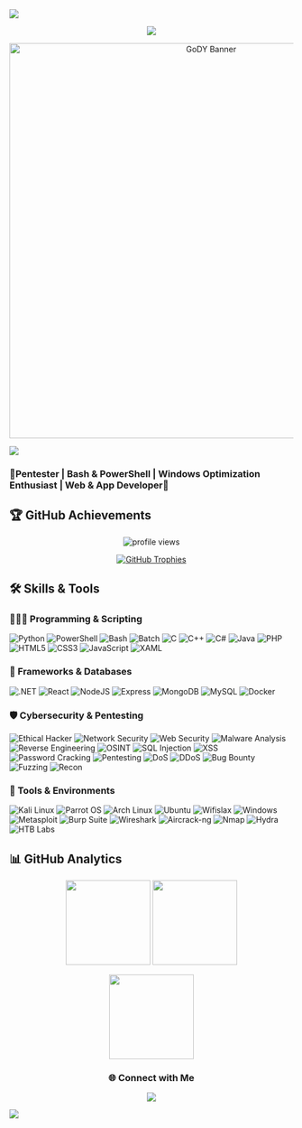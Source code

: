 <!-- Divider -->
<img src="https://user-images.githubusercontent.com/73097560/115834477-dbab4500-a447-11eb-908a-139a6edaec5c.gif">


<p align="center">
  <a href="https://github.com/DenverCoder1/readme-typing-svg">
    <img src="https://readme-typing-svg.herokuapp.com?font=Fira+Code&color=00FFFF&size=25&center=true&vCenter=true&width=700&height=100&lines=Pentester+and+Cybersecurity+Enthusiast;Windows+Optimization+Specialist;Bash+%26+PowerShell+Scripter;Web+%26+App+Developer;Always+learning+and+improving...">
  </a>
</p>

<p align="center">
  <img src="GoDY-banner.png" alt="GoDY Banner" width="700"/>
</p>

<!-- Divider -->
<img src="https://user-images.githubusercontent.com/73097560/115834477-dbab4500-a447-11eb-908a-139a6edaec5c.gif">


### 👾Pentester | Bash & PowerShell | Windows Optimization Enthusiast | Web & App Developer👾


## 🏆 GitHub Achievements  

<p align="center">
  <img src="https://komarev.com/ghpvc/?username=gody4u&label=Profile%20views&color=00FFFF&style=flat" alt="profile views" />
</p>

<p align="center">
  <a href="https://github.com/ryo-ma/github-profile-trophy">
    <img src="https://github-profile-trophy.vercel.app/?username=gody4u&theme=onestar&margin-w=10&margin-h=10&no-frame=true&no-bg=true" alt="GitHub Trophies"/>
  </a>
</p>


## 🛠️ Skills & Tools  

### 👨🏻‍💻 Programming & Scripting  
![Python](https://img.shields.io/badge/Python-3776AB?logo=python&logoColor=white)
![PowerShell](https://img.shields.io/badge/PowerShell-5.1+-blue?logo=powershell&logoColor=white)
![Bash](https://img.shields.io/badge/Bash-4EAA25?logo=gnu-bash&logoColor=white)
![Batch](https://img.shields.io/badge/Batch-Script-F0DB4F?logo=windows&logoColor=black)
![C](https://img.shields.io/badge/Script-00599C?logo=c&logoColor=white)
![C++](https://img.shields.io/badge/C++-00599C?logo=cplusplus&logoColor=white)
![C#](https://img.shields.io/badge/C%23-239120?logo=csharp&logoColor=white)
![Java](https://img.shields.io/badge/Java-ED8B00?logo=openjdk&logoColor=white)
![PHP](https://img.shields.io/badge/PHP-777BB4?logo=php&logoColor=white)
![HTML5](https://img.shields.io/badge/HTML5-E34F26?logo=html5&logoColor=white)
![CSS3](https://img.shields.io/badge/CSS3-1572B6?logo=css3&logoColor=white)
![JavaScript](https://img.shields.io/badge/JavaScript-F7DF1E?logo=javascript&logoColor=black)
![XAML](https://img.shields.io/badge/XAML-512BD4?logo=dotnet&logoColor=white)


### 🧩 Frameworks & Databases  
![.NET](https://img.shields.io/badge/.NET-512BD4?logo=dotnet&logoColor=white)
![React](https://img.shields.io/badge/React-20232A?logo=react&logoColor=61DAFB)
![NodeJS](https://img.shields.io/badge/Node.js-43853D?logo=node.js&logoColor=white)
![Express](https://img.shields.io/badge/Express.js-404D59?logo=express&logoColor=white)
![MongoDB](https://img.shields.io/badge/MongoDB-4EA94B?logo=mongodb&logoColor=white)
![MySQL](https://img.shields.io/badge/MySQL-005C84?logo=mysql&logoColor=white)
![Docker](https://img.shields.io/badge/Docker-🐳-2496ED)


### 🛡️ Cybersecurity & Pentesting  
![Ethical Hacker](https://img.shields.io/badge/Ethical%20Hacker-💻-green)
![Network Security](https://img.shields.io/badge/Network%20Security-🌐-0078D6)
![Web Security](https://img.shields.io/badge/Web%20Security-🕸️-FF4500)
![Malware Analysis](https://img.shields.io/badge/Malware%20Analysis-🐛-800080)
![Reverse Engineering](https://img.shields.io/badge/Reverse%20Engineering-🔧-FFA500)
![OSINT](https://img.shields.io/badge/OSINT-🔍-00CED1)
![SQL Injection](https://img.shields.io/badge/SQL%20Injection-💉-FF0000)
![XSS](https://img.shields.io/badge/XSS-💥-FF6347)
![Password Cracking](https://img.shields.io/badge/Password%20Cracking-🔑-DAA520)
![Pentesting](https://img.shields.io/badge/Pentesting-⚡-red)
![DoS](https://img.shields.io/badge/DoS-Attacks-FF0000)
![DDoS](https://img.shields.io/badge/DDoS-Attacks-FF4500)
![Bug Bounty](https://img.shields.io/badge/Bug%20Bounty-💥-orange)
![Fuzzing](https://img.shields.io/badge/Fuzzing-🧪-purple)
![Recon](https://img.shields.io/badge/Reconnaissance-🛰️-blue)


### 🧰 Tools & Environments  
![Kali Linux](https://img.shields.io/badge/Kali-Linux-557C94?logo=kalilinux&logoColor=white)
![Parrot OS](https://img.shields.io/badge/Parrot-OS-3DDC84?logo=parrotsecurity&logoColor=white)
![Arch Linux](https://img.shields.io/badge/Arch-Linux-1793D1?logo=archlinux&logoColor=white)
![Ubuntu](https://img.shields.io/badge/Ubuntu-E95420?logo=ubuntu&logoColor=white)
![Wifislax](https://img.shields.io/badge/Wifislax-Linux-3D3D3D?logo=wifislax&logoColor=white)
![Windows](https://img.shields.io/badge/Windows-10|11-0078D6?logo=windows&logoColor=white)
![Metasploit](https://img.shields.io/badge/Metasploit-💀-990000)
![Burp Suite](https://img.shields.io/badge/Burp%20Suite-🕷️-A52A2A)
![Wireshark](https://img.shields.io/badge/Wireshark-📡-008080)
![Aircrack-ng](https://img.shields.io/badge/Aircrack--ng-Suite-black)
![Nmap](https://img.shields.io/badge/Nmap-🔎-007FFF)
![Hydra](https://img.shields.io/badge/Hydra-BruteForce-red)
![HTB Labs](https://img.shields.io/badge/HTB-Labs-black?style=flat-square&logo=hackthebox&logoColor=green)


## 📊 GitHub Analytics  

<p align="center">
  <img src="https://github-readme-stats.vercel.app/api?username=gody4u&show_icons=true&theme=radical&hide_title=true" height="150px"/>
  <img src="https://github-readme-stats.vercel.app/api/top-langs/?username=gody4u&layout=compact&theme=radical" height="150px"/>
</p>

<p align="center">
  <img src="https://github-readme-streak-stats.herokuapp.com/?user=gody4u&theme=radical" height="150px"/>
</p>


<h3 align="center">🌐 Connect with Me</h3>
<p align="center">
  <a href="gody4utech@gmail.com"><img src="https://img.shields.io/badge/Email-Contact%20Me-critical?style=for-the-badge&logo=gmail&color=ff0055" /></a>
</p>

<!-- Divider -->
<img src="https://user-images.githubusercontent.com/73097560/115834477-dbab4500-a447-11eb-908a-139a6edaec5c.gif">

